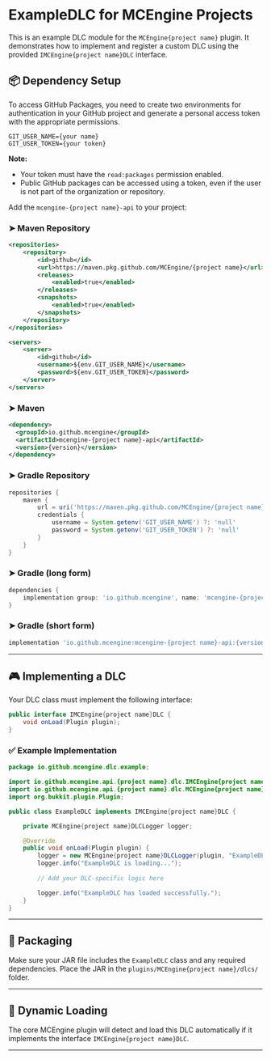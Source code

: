 # ExampleDLC for MCEngine Projects

This is an example DLC module for the `MCEngine{project name}` plugin. It demonstrates how to implement and register a custom DLC using the provided `IMCEngine{project name}DLC` interface.

## 📦 Dependency Setup

To access GitHub Packages, you need to create two environments for authentication in your GitHub project and generate a personal access token with the appropriate permissions.

```env
GIT_USER_NAME={your name}
GIT_USER_TOKEN={your token}
```

**Note:**
- Your token must have the `read:packages` permission enabled.
- Public GitHub packages can be accessed using a token, even if the user is not part of the organization or repository.

Add the `mcengine-{project name}-api` to your project:

### ➤ Maven Repository
```xml
<repositories>
    <repository>
        <id>github</id>
        <url>https://maven.pkg.github.com/MCEngine/{project name}</url>
        <releases>
            <enabled>true</enabled>
        </releases>
        <snapshots>
            <enabled>true</enabled>
        </snapshots>
    </repository>
</repositories>

<servers>
    <server>
        <id>github</id>
        <username>${env.GIT_USER_NAME}</username>
        <password>${env.GIT_USER_TOKEN}</password>
    </server>
</servers>
```

### ➤ Maven
```xml
<dependency>
  <groupId>io.github.mcengine</groupId>
  <artifactId>mcengine-{project name}-api</artifactId>
  <version>{version}</version>
</dependency>
```

### ➤ Gradle Repository
```groovy
repositories {
    maven {
        url = uri('https://maven.pkg.github.com/MCEngine/{project name}')
        credentials {
            username = System.getenv('GIT_USER_NAME') ?: 'null'
            password = System.getenv('GIT_USER_TOKEN') ?: 'null'
        }
    }
}
```

### ➤ Gradle (long form)
```groovy
dependencies {
    implementation group: 'io.github.mcengine', name: 'mcengine-{project name}-api', version: '{version}'
}
```

### ➤ Gradle (short form)
```groovy
implementation 'io.github.mcengine:mcengine-{project name}-api:{version}'
```

---

## 🎮 Implementing a DLC

Your DLC class must implement the following interface:

```java
public interface IMCEngine{project name}DLC {
    void onLoad(Plugin plugin);
}
```

### ✅ Example Implementation

```java
package io.github.mcengine.dlc.example;

import io.github.mcengine.api.{project name}.dlc.IMCEngine{project name}DLC;
import io.github.mcengine.api.{project name}.dlc.MCEngine{project name}DLCLogger;
import org.bukkit.plugin.Plugin;

public class ExampleDLC implements IMCEngine{project name}DLC {

    private MCEngine{project name}DLCLogger logger;

    @Override
    public void onLoad(Plugin plugin) {
        logger = new MCEngine{project name}DLCLogger(plugin, "ExampleDLC");
        logger.info("ExampleDLC is loading...");
        
        // Add your DLC-specific logic here

        logger.info("ExampleDLC has loaded successfully.");
    }
}
```

---

## 📁 Packaging

Make sure your JAR file includes the `ExampleDLC` class and any required dependencies. Place the JAR in the `plugins/MCEngine{project name}/dlcs/` folder.

---

## 🔄 Dynamic Loading

The core MCEngine plugin will detect and load this DLC automatically if it implements the interface `IMCEngine{project name}DLC`.

---
